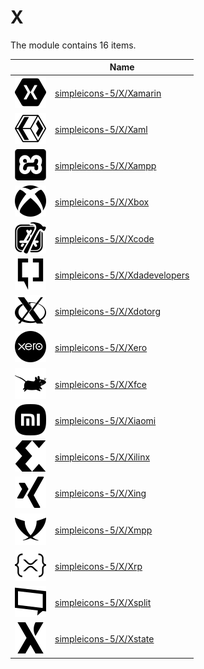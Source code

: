 # X

The module contains 16 items.



| |Name|
|:---:|---|
| ![illustration of simpleicons-5/X/Xamarin](../../simpleicons-5/X/Xamarin.png) | [simpleicons-5/X/Xamarin](../../simpleicons-5/X/Xamarin.md) |
| ![illustration of simpleicons-5/X/Xaml](../../simpleicons-5/X/Xaml.png) | [simpleicons-5/X/Xaml](../../simpleicons-5/X/Xaml.md) |
| ![illustration of simpleicons-5/X/Xampp](../../simpleicons-5/X/Xampp.png) | [simpleicons-5/X/Xampp](../../simpleicons-5/X/Xampp.md) |
| ![illustration of simpleicons-5/X/Xbox](../../simpleicons-5/X/Xbox.png) | [simpleicons-5/X/Xbox](../../simpleicons-5/X/Xbox.md) |
| ![illustration of simpleicons-5/X/Xcode](../../simpleicons-5/X/Xcode.png) | [simpleicons-5/X/Xcode](../../simpleicons-5/X/Xcode.md) |
| ![illustration of simpleicons-5/X/Xdadevelopers](../../simpleicons-5/X/Xdadevelopers.png) | [simpleicons-5/X/Xdadevelopers](../../simpleicons-5/X/Xdadevelopers.md) |
| ![illustration of simpleicons-5/X/Xdotorg](../../simpleicons-5/X/Xdotorg.png) | [simpleicons-5/X/Xdotorg](../../simpleicons-5/X/Xdotorg.md) |
| ![illustration of simpleicons-5/X/Xero](../../simpleicons-5/X/Xero.png) | [simpleicons-5/X/Xero](../../simpleicons-5/X/Xero.md) |
| ![illustration of simpleicons-5/X/Xfce](../../simpleicons-5/X/Xfce.png) | [simpleicons-5/X/Xfce](../../simpleicons-5/X/Xfce.md) |
| ![illustration of simpleicons-5/X/Xiaomi](../../simpleicons-5/X/Xiaomi.png) | [simpleicons-5/X/Xiaomi](../../simpleicons-5/X/Xiaomi.md) |
| ![illustration of simpleicons-5/X/Xilinx](../../simpleicons-5/X/Xilinx.png) | [simpleicons-5/X/Xilinx](../../simpleicons-5/X/Xilinx.md) |
| ![illustration of simpleicons-5/X/Xing](../../simpleicons-5/X/Xing.png) | [simpleicons-5/X/Xing](../../simpleicons-5/X/Xing.md) |
| ![illustration of simpleicons-5/X/Xmpp](../../simpleicons-5/X/Xmpp.png) | [simpleicons-5/X/Xmpp](../../simpleicons-5/X/Xmpp.md) |
| ![illustration of simpleicons-5/X/Xrp](../../simpleicons-5/X/Xrp.png) | [simpleicons-5/X/Xrp](../../simpleicons-5/X/Xrp.md) |
| ![illustration of simpleicons-5/X/Xsplit](../../simpleicons-5/X/Xsplit.png) | [simpleicons-5/X/Xsplit](../../simpleicons-5/X/Xsplit.md) |
| ![illustration of simpleicons-5/X/Xstate](../../simpleicons-5/X/Xstate.png) | [simpleicons-5/X/Xstate](../../simpleicons-5/X/Xstate.md) |



